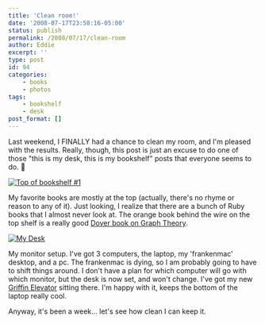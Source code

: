```yaml
---
title: 'Clean room!'
date: '2008-07-17T23:58:16-05:00'
status: publish
permalink: /2008/07/17/clean-room
author: Eddie
excerpt: ''
type: post
id: 94
categories:
    - books
    - photos
tags:
    - bookshelf
    - desk
post_format: []
---
```

Last weekend, I FINALLY had a chance to clean my room, and I'm pleased with the results. Really, though, this post is just an excuse to do one of those "this is my desk, this is my bookshelf" posts that everyone seems to do. 🙂

[![Top of bookshelf #1](http://farm4.static.flickr.com/3055/2678365341_976fc6f181.jpg "Top of bookshelf #1")](http://www.flickr.com/photos/ed_welker/2678365341/ "Top of bookshelf #1 by eddie.welker, on Flickr")

My favorite books are mostly at the top (actually, there's no rhyme or reason to any of it). Just looking, I realize that there are a bunch of Ruby books that I almost never look at. The orange book behind the wire on the top shelf is a really good [Dover book on Graph Theory](http://www.amazon.com/Introductory-Graph-Theory-Gary-Chartrand/dp/0486247759/).

[![My Desk](http://farm4.static.flickr.com/3047/2679182862_8e2a225be4.jpg "My Desk")](http://www.flickr.com/photos/ed_welker/2679182862/ "My Desk by eddie.welker, on Flickr")

My monitor setup. I've got 3 computers, the laptop, my 'frankenmac' desktop, and a pc. The frankenmac is dying, so I am probably going to have to shift things around. I don't have a plan for which computer will go with which monitor, but the desk is now set, and won't change. I've got my new [Griffin Elevator](http://www.griffintechnology.com/products/elevator) sitting there. I'm happy with it, keeps the bottom of the laptop really cool.

Anyway, it's been a week... let's see how clean I can keep it.